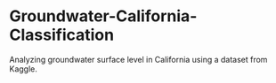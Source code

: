 # Groundwater-California-Classification
Analyzing groundwater surface level in California using a dataset from Kaggle.
